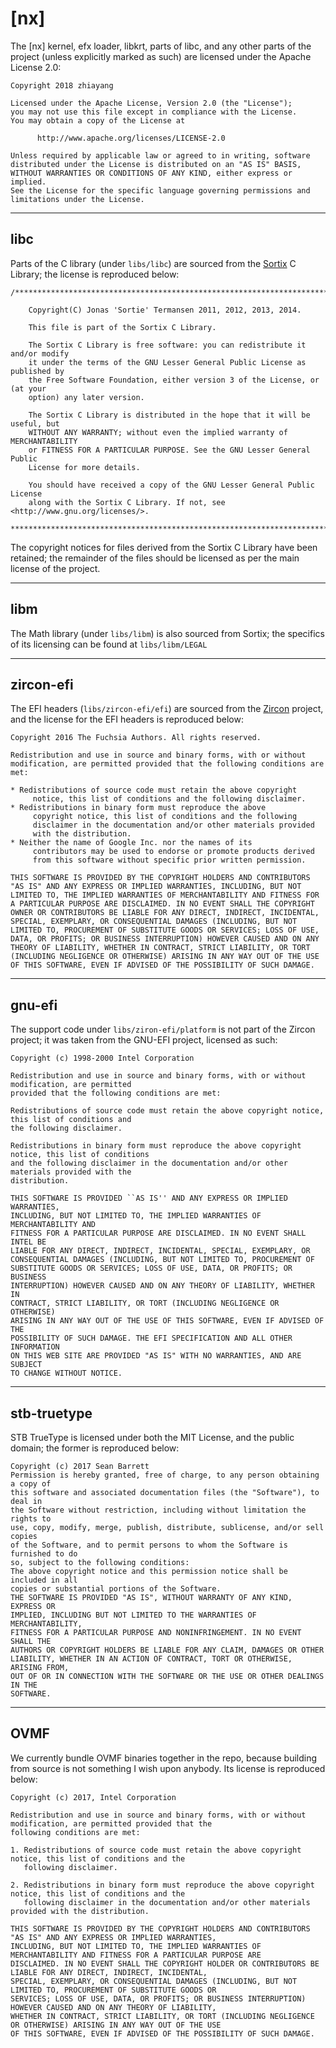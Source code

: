 # [nx] #

The \[nx\] kernel, efx loader, libkrt, parts of libc, and any other parts of the project (unless explicitly marked as such) are licensed
under the Apache License 2.0:


```
Copyright 2018 zhiayang

Licensed under the Apache License, Version 2.0 (the "License");
you may not use this file except in compliance with the License.
You may obtain a copy of the License at

      http://www.apache.org/licenses/LICENSE-2.0

Unless required by applicable law or agreed to in writing, software
distributed under the License is distributed on an "AS IS" BASIS,
WITHOUT WARRANTIES OR CONDITIONS OF ANY KIND, either express or implied.
See the License for the specific language governing permissions and
limitations under the License.
```


-----------------------------------------------------




## libc ##

Parts of the C library (under `libs/libc`) are sourced from the [Sortix](https://gitlab.com/sortix/sortix/) C Library; the license is reproduced below:

```
/*******************************************************************************

    Copyright(C) Jonas 'Sortie' Termansen 2011, 2012, 2013, 2014.

    This file is part of the Sortix C Library.

    The Sortix C Library is free software: you can redistribute it and/or modify
    it under the terms of the GNU Lesser General Public License as published by
    the Free Software Foundation, either version 3 of the License, or (at your
    option) any later version.

    The Sortix C Library is distributed in the hope that it will be useful, but
    WITHOUT ANY WARRANTY; without even the implied warranty of MERCHANTABILITY
    or FITNESS FOR A PARTICULAR PURPOSE. See the GNU Lesser General Public
    License for more details.

    You should have received a copy of the GNU Lesser General Public License
    along with the Sortix C Library. If not, see <http://www.gnu.org/licenses/>.

*******************************************************************************/
```

The copyright notices for files derived from the Sortix C Library have been retained; the remainder of the files should be licensed as per the main
license of the project.

-----------------------------------------------------

## libm ##

The Math library (under `libs/libm`) is also sourced from Sortix; the specifics of its licensing can be found at
`libs/libm/LEGAL`

-----------------------------------------------------

## zircon-efi ##

The EFI headers (`libs/zircon-efi/efi`) are sourced from the [Zircon](https://github.com/fuchsia-mirror/zircon) project, and the license for the EFI headers is reproduced below:

```
Copyright 2016 The Fuchsia Authors. All rights reserved.

Redistribution and use in source and binary forms, with or without
modification, are permitted provided that the following conditions are
met:

* Redistributions of source code must retain the above copyright
     notice, this list of conditions and the following disclaimer.
* Redistributions in binary form must reproduce the above
     copyright notice, this list of conditions and the following
     disclaimer in the documentation and/or other materials provided
     with the distribution.
* Neither the name of Google Inc. nor the names of its
     contributors may be used to endorse or promote products derived
     from this software without specific prior written permission.

THIS SOFTWARE IS PROVIDED BY THE COPYRIGHT HOLDERS AND CONTRIBUTORS
"AS IS" AND ANY EXPRESS OR IMPLIED WARRANTIES, INCLUDING, BUT NOT
LIMITED TO, THE IMPLIED WARRANTIES OF MERCHANTABILITY AND FITNESS FOR
A PARTICULAR PURPOSE ARE DISCLAIMED. IN NO EVENT SHALL THE COPYRIGHT
OWNER OR CONTRIBUTORS BE LIABLE FOR ANY DIRECT, INDIRECT, INCIDENTAL,
SPECIAL, EXEMPLARY, OR CONSEQUENTIAL DAMAGES (INCLUDING, BUT NOT
LIMITED TO, PROCUREMENT OF SUBSTITUTE GOODS OR SERVICES; LOSS OF USE,
DATA, OR PROFITS; OR BUSINESS INTERRUPTION) HOWEVER CAUSED AND ON ANY
THEORY OF LIABILITY, WHETHER IN CONTRACT, STRICT LIABILITY, OR TORT
(INCLUDING NEGLIGENCE OR OTHERWISE) ARISING IN ANY WAY OUT OF THE USE
OF THIS SOFTWARE, EVEN IF ADVISED OF THE POSSIBILITY OF SUCH DAMAGE.
```

-----------------------------------------------------

## gnu-efi ##

The support code under `libs/ziron-efi/platform` is not part of the Zircon project; it was taken from the GNU-EFI project, licensed as such:

```
Copyright (c) 1998-2000 Intel Corporation

Redistribution and use in source and binary forms, with or without modification, are permitted
provided that the following conditions are met:

Redistributions of source code must retain the above copyright notice, this list of conditions and
the following disclaimer.

Redistributions in binary form must reproduce the above copyright notice, this list of conditions
and the following disclaimer in the documentation and/or other materials provided with the
distribution.

THIS SOFTWARE IS PROVIDED ``AS IS'' AND ANY EXPRESS OR IMPLIED WARRANTIES,
INCLUDING, BUT NOT LIMITED TO, THE IMPLIED WARRANTIES OF MERCHANTABILITY AND
FITNESS FOR A PARTICULAR PURPOSE ARE DISCLAIMED. IN NO EVENT SHALL INTEL BE
LIABLE FOR ANY DIRECT, INDIRECT, INCIDENTAL, SPECIAL, EXEMPLARY, OR
CONSEQUENTIAL DAMAGES (INCLUDING, BUT NOT LIMITED TO, PROCUREMENT OF
SUBSTITUTE GOODS OR SERVICES; LOSS OF USE, DATA, OR PROFITS; OR BUSINESS
INTERRUPTION) HOWEVER CAUSED AND ON ANY THEORY OF LIABILITY, WHETHER IN
CONTRACT, STRICT LIABILITY, OR TORT (INCLUDING NEGLIGENCE OR OTHERWISE)
ARISING IN ANY WAY OUT OF THE USE OF THIS SOFTWARE, EVEN IF ADVISED OF THE
POSSIBILITY OF SUCH DAMAGE. THE EFI SPECIFICATION AND ALL OTHER INFORMATION
ON THIS WEB SITE ARE PROVIDED "AS IS" WITH NO WARRANTIES, AND ARE SUBJECT
TO CHANGE WITHOUT NOTICE.
```


-----------------------------------------------------


## stb-truetype ##

STB TrueType is licensed under both the MIT License, and the public domain; the former is reproduced below:

```
Copyright (c) 2017 Sean Barrett
Permission is hereby granted, free of charge, to any person obtaining a copy of
this software and associated documentation files (the "Software"), to deal in
the Software without restriction, including without limitation the rights to
use, copy, modify, merge, publish, distribute, sublicense, and/or sell copies
of the Software, and to permit persons to whom the Software is furnished to do
so, subject to the following conditions:
The above copyright notice and this permission notice shall be included in all
copies or substantial portions of the Software.
THE SOFTWARE IS PROVIDED "AS IS", WITHOUT WARRANTY OF ANY KIND, EXPRESS OR
IMPLIED, INCLUDING BUT NOT LIMITED TO THE WARRANTIES OF MERCHANTABILITY,
FITNESS FOR A PARTICULAR PURPOSE AND NONINFRINGEMENT. IN NO EVENT SHALL THE
AUTHORS OR COPYRIGHT HOLDERS BE LIABLE FOR ANY CLAIM, DAMAGES OR OTHER
LIABILITY, WHETHER IN AN ACTION OF CONTRACT, TORT OR OTHERWISE, ARISING FROM,
OUT OF OR IN CONNECTION WITH THE SOFTWARE OR THE USE OR OTHER DEALINGS IN THE
SOFTWARE.
```




-----------------------------------------------------

## OVMF ##

We currently bundle OVMF binaries together in the repo, because building from source is not something I wish upon anybody. Its license is reproduced below:

```
Copyright (c) 2017, Intel Corporation

Redistribution and use in source and binary forms, with or without modification, are permitted provided that the
following conditions are met:

1. Redistributions of source code must retain the above copyright notice, this list of conditions and the
   following disclaimer.

2. Redistributions in binary form must reproduce the above copyright notice, this list of conditions and the
   following disclaimer in the documentation and/or other materials provided with the distribution.

THIS SOFTWARE IS PROVIDED BY THE COPYRIGHT HOLDERS AND CONTRIBUTORS "AS IS" AND ANY EXPRESS OR IMPLIED WARRANTIES,
INCLUDING, BUT NOT LIMITED TO, THE IMPLIED WARRANTIES OF MERCHANTABILITY AND FITNESS FOR A PARTICULAR PURPOSE ARE
DISCLAIMED. IN NO EVENT SHALL THE COPYRIGHT HOLDER OR CONTRIBUTORS BE LIABLE FOR ANY DIRECT, INDIRECT, INCIDENTAL,
SPECIAL, EXEMPLARY, OR CONSEQUENTIAL DAMAGES (INCLUDING, BUT NOT LIMITED TO, PROCUREMENT OF SUBSTITUTE GOODS OR
SERVICES; LOSS OF USE, DATA, OR PROFITS; OR BUSINESS INTERRUPTION) HOWEVER CAUSED AND ON ANY THEORY OF LIABILITY,
WHETHER IN CONTRACT, STRICT LIABILITY, OR TORT (INCLUDING NEGLIGENCE OR OTHERWISE) ARISING IN ANY WAY OUT OF THE USE
OF THIS SOFTWARE, EVEN IF ADVISED OF THE POSSIBILITY OF SUCH DAMAGE.
```

